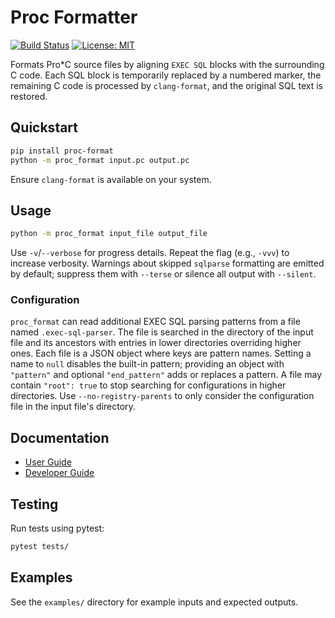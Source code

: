 # Proc Formatter

[![Build Status](https://img.shields.io/badge/build-passing-brightgreen)](#)
[![License: MIT](https://img.shields.io/badge/license-MIT-blue)](LICENSE)

Formats Pro*C source files by aligning `EXEC SQL` blocks with the surrounding C code. Each SQL block is temporarily replaced by a numbered marker, the remaining C code is processed by `clang-format`, and the original SQL text is restored.

## Quickstart

```bash
pip install proc-format
python -m proc_format input.pc output.pc
```
Ensure `clang-format` is available on your system.

## Usage

```bash
python -m proc_format input_file output_file
```

Use `-v`/`--verbose` for progress details. Repeat the flag (e.g., `-vvv`) to
increase verbosity. Warnings about skipped `sqlparse` formatting are emitted by
default; suppress them with `--terse` or silence all output with `--silent`.

### Configuration

`proc_format` can read additional EXEC SQL parsing patterns from a file named `.exec-sql-parser`. The file is searched in the directory of the input file and its ancestors with entries in lower directories overriding higher ones. Each file is a JSON object where keys are pattern names. Setting a name to `null` disables the built-in pattern; providing an object with `"pattern"` and optional `"end_pattern"` adds or replaces a pattern. A file may contain `"root": true` to stop searching for configurations in higher directories. Use `--no-registry-parents` to only consider the configuration file in the input file's directory.

## Documentation

- [User Guide](doc/User-Guide.md)
- [Developer Guide](doc/Developer-Guide.md)

## Testing

Run tests using pytest:

```bash
pytest tests/
```

## Examples

See the `examples/` directory for example inputs and expected outputs.
